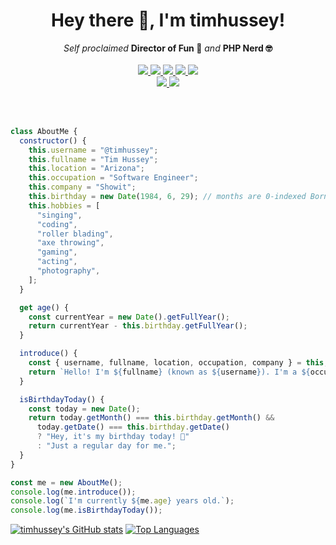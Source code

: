 <h1 align="center">Hey there 👋, I'm timhussey!</h1>
<p align="center">
    <i>Self proclaimed</i> <b>Director of Fun 🎉</b> <i>and</i> <b>PHP Nerd 🤓</b>
    <br />
    <br />
    <a href="https://hits.seeyoufarm.com/">
        <img src="https://hits.seeyoufarm.com/api/count/incr/badge.svg?url=https%3A%2F%2Fgithub.com%2Ftimhussey&title_bg=%232D2D2D&count_bg=%2300CC69&icon=github.svg&icon_color=%23E7E7E7&title=Views%20%28Day%20%2F%20All%29&edge_flat=false" />
    </a>
    <a href="https://github.com/STRRL/serverless-github-badges">
        <img src="https://badges.strrl.dev/years/timhussey?style=flat&labelColor=333333&logoColor=E7E7E7&color=0089FF&label=Years&logo=github" />
    </a>
    <a href="https://github.com/timhussey?tab=followers">
        <img src="https://img.shields.io/github/followers/timhussey?labelColor=333333&logoColor=E7E7E7&color=8939FF&label=Followers&logo=github" />
    </a>
    <a href="#">
        <img src="https://img.shields.io/github/stars/timhussey?affiliations=OWNER%2CCOLLABORATOR&labelColor=333333&logoColor=E7E7E7&color=EEAA00&label=Stars&logo=github" />
    </a>
    <a href="#">
        <img src="https://badges.strrl.dev/contributions/all/timhussey" />
    </a>
    <br />
    <a href="#">
        <img src="https://img.shields.io/badge/Open_Source-❤-FF0069?style=flat&labelColor=333333&logoColor=E7E7E7">
    </a>
    <a href="#">
        <img src="https://img.shields.io/badge/PRs-Welcome-00CC00?style=flat&labelColor=333333&logoColor=E7E7E7">
    </a>
</p>

<br />

<br />


```js
class AboutMe {
  constructor() {
    this.username = "@timhussey";
    this.fullname = "Tim Hussey";
    this.location = "Arizona";
    this.occupation = "Software Engineer";
    this.company = "Showit";
    this.birthday = new Date(1984, 6, 29); // months are 0-indexed Born in July
    this.hobbies = [
      "singing",
      "coding",
      "roller blading",
      "axe throwing",
      "gaming",
      "acting",
      "photography",
    ];
  }

  get age() {
    const currentYear = new Date().getFullYear();
    return currentYear - this.birthday.getFullYear();
  }

  introduce() {
    const { username, fullname, location, occupation, company } = this;
    return `Hello! I'm ${fullname} (known as ${username}). I'm a ${occupation} at ${company} and I live in ${location}.`;
  }

  isBirthdayToday() {
    const today = new Date();
    return today.getMonth() === this.birthday.getMonth() &&
      today.getDate() === this.birthday.getDate()
      ? "Hey, it's my birthday today! 🎉"
      : "Just a regular day for me.";
  }
}

const me = new AboutMe();
console.log(me.introduce());
console.log(`I'm currently ${me.age} years old.`);
console.log(me.isBirthdayToday());
```

[![timhussey's GitHub stats](https://github-readme-stats.vercel.app/api?username=timhussey)](https://github.com/timhussey)
[![Top Languages](https://readme-stats.clckblog.space/api/top-langs/?username=timhussey&count_private=true&show_icons=true&title_color=39ff14&icon_color=79ff97&text_color=fff&bg_color=151515)](https://github.com/timhussey)


